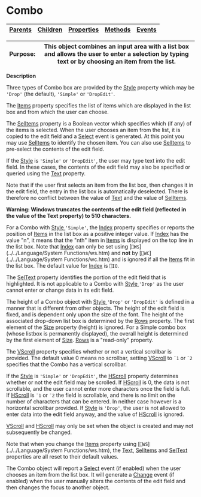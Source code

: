 




<h1 class="heading"><span class="name">Combo</span></h1>

| [Parents](../ParentLists/Combo.htm) | [Children](../ChildLists/Combo.htm) | [Properties](../PropLists/Combo.htm) | [Methods](../MethodLists/Combo.htm) | [Events](../EventLists/Combo.htm) |
| --- | --- | --- | --- | ---  |


| Purpose: | This object combines an input area with a list box and allows the user to enter a selection by typing text or by choosing an item from the list. |
| --- | ---  |


**Description**


Three types of Combo box are provided by the [Style](../a-z/style.md) property which may be `'Drop'` (the default), `'Simple'` or `'DropEdit'`.



The [Items](../a-z/items.md) property specifies the list of items which are displayed in the list box and from which the user can choose.


The [SelItems](../a-z/selitems.md) property is a Boolean vector which specifies which (if any) of the items is selected. When the user chooses an item from the list, it is copied to the edit field and a [Select](../a-z/select.md) event is generated. At this point you may use [SelItems](../a-z/selitems.md) to identify the chosen item. You can also use [SelItems](../a-z/selitems.md) to pre-select the contents of the edit field.


If the [Style](../a-z/style.md) is `'Simple'` or `'DropEdit'`, the user may type text into the edit field. In these cases, the contents of the edit field may also be specified or queried using the [Text](../a-z/text.md) property.


Note that if the user first selects an item from the list box, then changes it in the edit field, the entry in the list box is automatically deselected. There is therefore no conflict between the value of [Text](../a-z/text.md) and the value of [SelItems](../a-z/selitems.md).


**Warning: Windows truncates the contents of the edit field (reflected in the value of the Text property) to 510 characters.**


For a Combo with [Style ](../a-z/style.md)`'Simple'`, the [Index](../a-z/index.md) property specifies or reports the position of [Items](../a-z/items.md) in the list box as a positive integer value. If [Index](../a-z/index.md) has the value "n", it means that the "nth" item in [Items](../a-z/items.md) is displayed on the top line in the list box. Note that [Index](../a-z/index.md) can only be set using [`⎕WS`](../../Language/System Functions/ws.htm) and **not** by [`⎕WC`](../../Language/System Functions/wc.htm) and is ignored if all the [Items](../a-z/items.md) fit in the list box. The default value for [Index](../a-z/index.md) is `⎕IO`.


The [SelText](../a-z/seltext.md) property identifies the portion of the edit field that is highlighted. It is not applicable to a Combo with [Style ](../a-z/style.md)`'Drop'` as the user cannot enter or change data in its edit field.


The height of a Combo object with [Style ](../a-z/style.md)`'Drop'` or `'DropEdit'` is defined in a manner that is different from other objects. The height of the edit field is fixed, and is dependent only upon the size of the font. The height of the associated drop-down list box is determined by the [Rows](../a-z/rows.md) property. The first element of the [Size](../a-z/size.md) property (height) is ignored. For a Simple combo box (whose listbox is permanently displayed), the overall height is determined by the first element of [Size](../a-z/size.md). [Rows](../a-z/rows.md) is a "read-only" property.


The [VScroll](../a-z/vscroll.md) property specifies whether or not a vertical scrollbar is provided. The default value 0 means no scrollbar, setting [VScroll](../a-z/vscroll.md) to `¯1` or `¯2` specifies that the Combo has a vertical scrollbar.


If the [Style](../a-z/style.md) is `'Simple'` or `'DropEdit'`, the [HScroll](../a-z/hscroll.md) property determines whether or not the edit field may be scrolled. If [HScroll](../a-z/hscroll.md) is 0, the data is not scrollable, and the user cannot enter more characters once the field is full. If [HScroll](../a-z/hscroll.md) is `¯1` or `¯2` the field is scrollable, and there is no limit on the number of characters that can be entered. In neither case however is a horizontal scrollbar provided. If [Style](../a-z/style.md) is `'Drop'`, the user is not allowed to enter data into the edit field anyway, and the value of [HScroll](../a-z/hscroll.md) is ignored.


[VScroll](../a-z/vscroll.md) and [HScroll](../a-z/hscroll.md) may only be set when the object is created and may not subsequently be changed.


Note that when you change the [Items](../a-z/items.md) property using [`⎕WS`](../../Language/System Functions/ws.htm), the [Text](../a-z/text.md), [SelItems](../a-z/selitems.md) and [SelText](../a-z/seltext.md) properties are all reset to their default values.


The Combo object will report a [Select](../a-z/select.md) event (if enabled) when the user chooses an item from the list box. It will generate a [Change](../a-z/change.md) event (if enabled) when the user manually alters the contents of the edit field and then changes the focus to another object.


